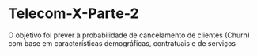 # Telecom-X-Parte-2
O objetivo foi prever a probabilidade de cancelamento de clientes (Churn) com base em características demográficas, contratuais e de serviços
